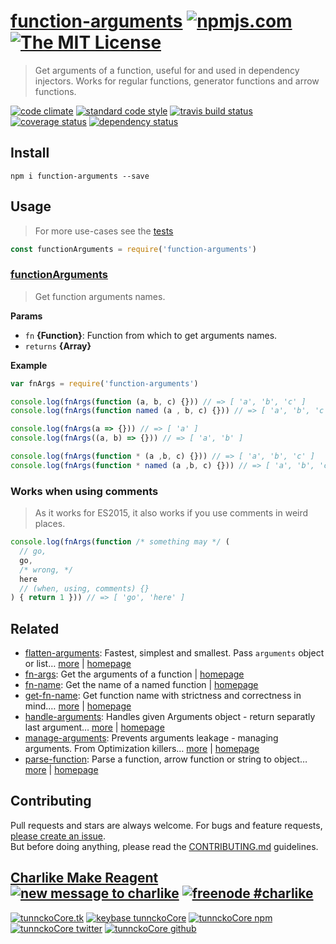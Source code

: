 # [function-arguments][author-www-url] [![npmjs.com][npmjs-img]][npmjs-url] [![The MIT License][license-img]][license-url] 

> Get arguments of a function, useful for and used in dependency injectors. Works for regular functions, generator functions and arrow functions.

[![code climate][codeclimate-img]][codeclimate-url] [![standard code style][standard-img]][standard-url] [![travis build status][travis-img]][travis-url] [![coverage status][coveralls-img]][coveralls-url] [![dependency status][david-img]][david-url]

## Install
```
npm i function-arguments --save
```

## Usage
> For more use-cases see the [tests](./test.js)

```js
const functionArguments = require('function-arguments')
```

### [functionArguments](index.js#L33)
> Get function arguments names.

**Params**

* `fn` **{Function}**: Function from which to get arguments names.    
* `returns` **{Array}**  

**Example**

```js
var fnArgs = require('function-arguments')

console.log(fnArgs(function (a, b, c) {})) // => [ 'a', 'b', 'c' ]
console.log(fnArgs(function named (a , b, c) {})) // => [ 'a', 'b', 'c' ]

console.log(fnArgs(a => {})) // => [ 'a' ]
console.log(fnArgs((a, b) => {})) // => [ 'a', 'b' ]

console.log(fnArgs(function * (a ,b, c) {})) // => [ 'a', 'b', 'c' ]
console.log(fnArgs(function * named (a ,b, c) {})) // => [ 'a', 'b', 'c' ]
```

### Works when using comments
> As it works for ES2015, it also works if you use comments in weird places.

```js
console.log(fnArgs(function /* something may */ (
  // go,
  go,
  /* wrong, */
  here
  // (when, using, comments) {}
) { return 1 })) // => [ 'go', 'here' ]
```

## Related
* [flatten-arguments](https://www.npmjs.com/package/flatten-arguments): Fastest, simplest and smallest. Pass `arguments` object or list… [more](https://www.npmjs.com/package/flatten-arguments) | [homepage](https://github.com/tunnckocore/flatten-arguments)
* [fn-args](https://www.npmjs.com/package/fn-args): Get the arguments of a function | [homepage](https://github.com/sindresorhus/fn-args)
* [fn-name](https://www.npmjs.com/package/fn-name): Get the name of a named function | [homepage](https://github.com/sindresorhus/fn-name)
* [get-fn-name](https://www.npmjs.com/package/get-fn-name): Get function name with strictness and correctness in mind.… [more](https://www.npmjs.com/package/get-fn-name) | [homepage](https://github.com/tunnckocore/get-fn-name)
* [handle-arguments](https://www.npmjs.com/package/handle-arguments): Handles given Arguments object - return separatly last argument… [more](https://www.npmjs.com/package/handle-arguments) | [homepage](https://github.com/hybridables/handle-arguments)
* [manage-arguments](https://www.npmjs.com/package/manage-arguments): Prevents arguments leakage - managing arguments. From Optimization killers… [more](https://www.npmjs.com/package/manage-arguments) | [homepage](https://github.com/tunnckocore/manage-arguments)
* [parse-function](https://www.npmjs.com/package/parse-function): Parse a function, arrow function or string to object… [more](https://www.npmjs.com/package/parse-function) | [homepage](https://github.com/tunnckocore/parse-function)

## Contributing
Pull requests and stars are always welcome. For bugs and feature requests, [please create an issue](https://github.com/tunnckoCore/function-arguments/issues/new).  
But before doing anything, please read the [CONTRIBUTING.md](./CONTRIBUTING.md) guidelines.

## [Charlike Make Reagent](http://j.mp/1stW47C) [![new message to charlike][new-message-img]][new-message-url] [![freenode #charlike][freenode-img]][freenode-url]

[![tunnckoCore.tk][author-www-img]][author-www-url] [![keybase tunnckoCore][keybase-img]][keybase-url] [![tunnckoCore npm][author-npm-img]][author-npm-url] [![tunnckoCore twitter][author-twitter-img]][author-twitter-url] [![tunnckoCore github][author-github-img]][author-github-url]

[arr-map]: https://github.com/jonschlinkert/arr-map
[is-number]: https://github.com/jonschlinkert/is-number

[npmjs-url]: https://www.npmjs.com/package/function-arguments
[npmjs-img]: https://img.shields.io/npm/v/function-arguments.svg?label=function-arguments

[license-url]: https://github.com/tunnckoCore/function-arguments/blob/master/LICENSE
[license-img]: https://img.shields.io/badge/license-MIT-blue.svg

[codeclimate-url]: https://codeclimate.com/github/tunnckoCore/function-arguments
[codeclimate-img]: https://img.shields.io/codeclimate/github/tunnckoCore/function-arguments.svg

[travis-url]: https://travis-ci.org/tunnckoCore/function-arguments
[travis-img]: https://img.shields.io/travis/tunnckoCore/function-arguments/master.svg

[coveralls-url]: https://coveralls.io/r/tunnckoCore/function-arguments
[coveralls-img]: https://img.shields.io/coveralls/tunnckoCore/function-arguments.svg

[david-url]: https://david-dm.org/tunnckoCore/function-arguments
[david-img]: https://img.shields.io/david/tunnckoCore/function-arguments.svg

[standard-url]: https://github.com/feross/standard
[standard-img]: https://img.shields.io/badge/code%20style-standard-brightgreen.svg

[author-www-url]: http://www.tunnckocore.tk
[author-www-img]: https://img.shields.io/badge/www-tunnckocore.tk-fe7d37.svg

[keybase-url]: https://keybase.io/tunnckocore
[keybase-img]: https://img.shields.io/badge/keybase-tunnckocore-8a7967.svg

[author-npm-url]: https://www.npmjs.com/~tunnckocore
[author-npm-img]: https://img.shields.io/badge/npm-~tunnckocore-cb3837.svg

[author-twitter-url]: https://twitter.com/tunnckoCore
[author-twitter-img]: https://img.shields.io/badge/twitter-@tunnckoCore-55acee.svg

[author-github-url]: https://github.com/tunnckoCore
[author-github-img]: https://img.shields.io/badge/github-@tunnckoCore-4183c4.svg

[freenode-url]: http://webchat.freenode.net/?channels=charlike
[freenode-img]: https://img.shields.io/badge/freenode-%23charlike-5654a4.svg

[new-message-url]: https://github.com/tunnckoCore/ama
[new-message-img]: https://img.shields.io/badge/ask%20me-anything-green.svg

